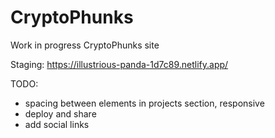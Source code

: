 # CryptoPhunks

Work in progress CryptoPhunks site

Staging: https://illustrious-panda-1d7c89.netlify.app/

TODO:
 - spacing between elements in projects section, responsive
 - deploy and share
 - add social links
